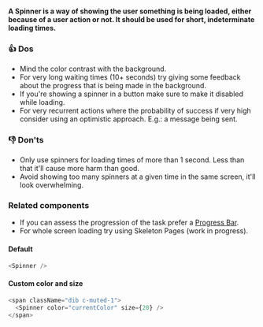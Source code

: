 #### A Spinner is a way of showing the user something is being loaded, either because of a user action or not. It should be used for short, indeterminate loading times.

### 👍 Dos

- Mind the color contrast with the background.
- For very long waiting times (10+ seconds) try giving some feedback about the progress that is being made in the background.
- If you're showing a spinner in a button make sure to make it disabled while loading.
- For very recurrent actions where the probability of success if very high consider using an optimistic approach. E.g.: a message being sent.

### 👎 Don'ts

- Only use spinners for loading times of more than 1 second. Less than that it'll cause more harm than good.
- Avoid showing too many spinners at a given time in the same screen, it'll look overwhelming.

### Related components

- If you can assess the progression of the task prefer a <a href="#/Components/Display/ProgressBar">Progress Bar</a>.
- For whole screen loading try using Skeleton Pages (work in progress).

#### Default

```js
<Spinner />
```

#### Custom color and size

```js
<span className="dib c-muted-1">
  <Spinner color="currentColor" size={20} />
</span>
```
